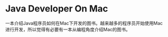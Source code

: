 Java Developer On Mac
=====================================
一本介绍Java程序员如何在Mac下开发的图书。越来越多的程序员开始使用Mac进行开发，所以觉得有必要有一本从编程角度介绍Mac的图书。

